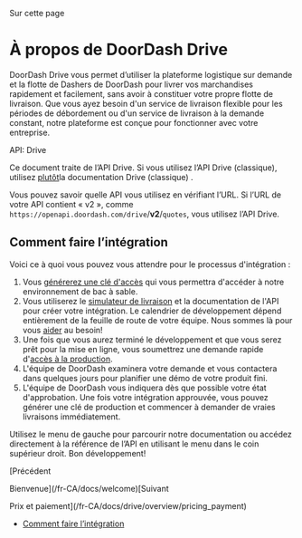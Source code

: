 Sur cette page

# À propos de DoorDash Drive

DoorDash Drive vous permet d’utiliser la plateforme logistique sur demande et la flotte de Dashers de DoorDash pour livrer vos marchandises rapidement et facilement, sans avoir à constituer votre propre flotte de livraison. Que vous ayez besoin d'un service de livraison flexible pour les périodes de débordement ou d'un service de livraison à la demande constant, notre plateforme est conçue pour fonctionner avec votre entreprise.

API: Drive

Ce document traite de l’API Drive. Si vous utilisez l’API Drive (classique), utilisez [plutôt](/fr-CA/docs/drive_classic/overview/about_drive_classic)la documentation Drive (classique) .  
  
Vous pouvez savoir quelle API vous utilisez en vérifiant l’URL. Si l’URL de votre API contient « v2 », comme `https://openapi.doordash.com/drive`/**v2**/`quotes`, vous utilisez l’API Drive.

## Comment faire l’intégration[​](#comment-faire-lintégration "Lien direct vers le titre")

Voici ce à quoi vous pouvez vous attendre pour le processus d'intégration :

1. Vous [générerez une clé d'accès](/fr-CA/docs/drive/how_to/manage_credentials) qui vous permettra d'accéder à notre environnement de bac à sable.
2. Vous utiliserez le [simulateur de livraison](/fr-CA/docs/drive/how_to/use_delivery_simulator) et la documentation de l'API pour créer votre intégration. Le calendrier de développement dépend entièrement de la feuille de route de votre équipe. Nous sommes là pour vous [aider](/fr-CA/docs/drive/support) au besoin!
3. Une fois que vous aurez terminé le développement et que vous serez prêt pour la mise en ligne, vous soumettrez une demande rapide d'[accès à la production](/fr-CA/docs/drive/how_to/get_production_access).
4. L'équipe de DoorDash examinera votre demande et vous contactera dans quelques jours pour planifier une démo de votre produit fini.
5. L'équipe de DoorDash vous indiquera dès que possible votre état d'approbation. Une fois votre intégration approuvée, vous pouvez générer une clé de production et commencer à demander de vraies livraisons immédiatement.

Utilisez le menu de gauche pour parcourir notre documentation ou accédez directement à la référence de l’API en utilisant le menu dans le coin supérieur droit. Bon développement!

[Précédent

Bienvenue](/fr-CA/docs/welcome)[Suivant

Prix et paiement](/fr-CA/docs/drive/overview/pricing_payment)

* [Comment faire l’intégration](#comment-faire-lintégration)